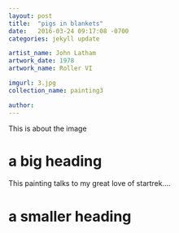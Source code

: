 ```yaml
---
layout: post
title:  "pigs in blankets"
date:   2016-03-24 09:17:08 -0700
categories: jekyll update

artist_name: John Latham
artwork_date: 1978
artwork_name: Roller VI

imgurl: 3.jpg
collection_name: painting3

author: 
---
```


This is about the image
# a big heading
This painting talks to my great love of startrek....

# a smaller heading